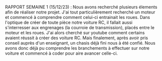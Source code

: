 RAPPORT SEMAINE 1 (15/12/23) :
    Nous avons recherché plusieurs élements afin de réaliser notre projet. J'ai tout particulièrement recherché un moteur et commencé à comprendre comment celui-ci entrainait les roues. Dans l'optique de créer de toute pièce notre voiture RC, il fallait aussi s'interresser aux engrenages (la courroie de transmission), placés entre le moteur et les roues. J'ai alors cherché sur youtube comment certains avaient réussit à créer des voiture RC. Mais finalement, après avoir pris conseil auprès d'un enseignant, un chasis déjà fini nous à été confié. Nous avons donc déjà pu comprendre les branchements à effectuer sur notre voiture et commencé à coder pour aire avancer celle-ci.